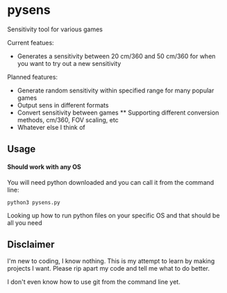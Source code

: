 # pysens
Sensitivity tool for various games

Current featues:
* Generates a sensitivity between 20 cm/360 and 50 cm/360 for when you want to try out a new sensitivity

Planned features:
* Generate random sensitivity within specified range for many popular games
* Output sens in different formats
* Convert sensitivity between games
** Supporting different conversion methods, cm/360, FOV scaling, etc
* Whatever else I think of

## Usage

#### Should work with any OS

You will need python downloaded and you can call it from the command line:
```
python3 pysens.py
```

Looking up how to run python files on your specific OS and that should be all you need

## Disclaimer

I'm new to coding, I know nothing. This is my attempt to learn by making projects I want. Please rip apart my code and tell me what to do better.

I don't even know how to use git from the command line yet.
